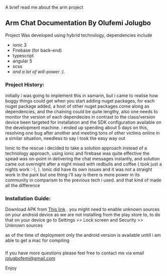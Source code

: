 A brief read me about the arm project

## Arm Chat Documentation By Olufemi Jolugbo

Project Was developed using hybrid technology, dependencies include 

* ionic 3
* Firebase (for back-end)
* typescript
* angular 5
* scss
* *and a lot of will-power :)*.


### Project History:

initially i was going to implement this in xamarin, but i came to realise how buggy things could get when you start adding nuget packages, for each nuget package added, a host of other nuget packages come along as dependencies, and the chaining could be quite lengthy, also one needs to monitor the version of each dependecies in contrast to the class/version device been targeted for installation and the SDK configuration available on the development machine. i ended up spending about 5 days on this, resolving one bug after another and meeting tons of other victims online in a similar situation, needless to say i took the easy way out 

Ionic to the rescue
i decided to take a solution approach instead of a technology approach, using ionic and firebase was quite effective the spead was on-point in delivering the chat messages instantly, and solution came out overnight after a night mixed with redbulls and coffee ( took just a nights work :-), ). Ionic did have its own issues and it was not a straight work in the park but one thing i'll say is there is more power in its community in comparism to the previous tech i used. and that kind of made all the difference




### Installation Guide:

Download APK from [This link](https://drive.google.com/open?id=1KeOG0-ntSGG_qyaRazEHI2N3KxaxUwfF) .  you might need to enable unknown sources on your android device as we are not installing from the play store to, to do that on your device go to Settings >> Lock screen and Security >> Unknown sources

as of the time of deployment only the android version is available untill i am able to get a mac for compiling 

###
If you have more questions please feel free to contact me via email jolugbofemi@gmail.com

Enjoy